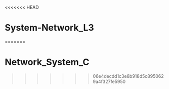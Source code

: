 <<<<<<< HEAD
# System-Network_L3
=======
# Network_System_C
>>>>>>> 06e4decdd1c3e8b918d5c8950629a4f327fe5950
